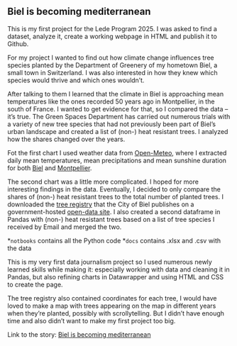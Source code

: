 ## Biel is becoming mediterranean

This is my first project for the Lede Program 2025. I was asked to find a dataset, analyze it, create a working webpage in HTML and publish it to Github.

For my project I wanted to find out how climate change influences tree species planted by the Department of Greenery of my hometown Biel, a small town in Switzerland. I was also interested in how they knew which species would thrive and which ones wouldn’t.

After talking to them I learned that the climate in Biel is approaching mean temperatures like the ones recorded 50 years ago in Montpellier, in the south of France. I wanted to get evidence for that, so I compared the data – it’s true. The Green Spaces Department has carried out numerous trials with a variety of new tree species that had not previously been part of Biel’s urban landscape and created a list of (non-) heat resistant trees. I analyzed how the shares changed over the years.

Fot the first chart I used weather data from [Open-Meteo](https://open-meteo.com/), where I extracted daily mean temperatures, mean precipitations and mean sunshine duration for both [Biel](https://github.com/fl0ppydiskk/trees_biel/blob/main/open_meteo_biel2.xlsx) and [Montpellier](https://github.com/fl0ppydiskk/trees_biel/blob/main/open-meteo-montpellier.xlsx).

The second chart was a little more complicated. I hoped for more interesting findings in the data. Eventually, I decided to only compare the shares of (non-) heat resistant trees to the total number of planted trees. I downloaded the [tree registry](https://www.biel-bienne.ch/de/baumkataster.html/3466) that the City of Biel publishes on a government-hosted [open-data site](https://opendata.swiss/de/dataset/baumkataster2). I also created a second dataframe in Pandas with (non-) heat resistant trees based on a list of tree species I received by Email and merged the two.

*`notbooks` contains all the Python code
*`docs` contains .xlsx and .csv with the data

This is my very first data journalism project so I used numerous newly learned skills while making it: especially working with data and cleaning it in Pandas, but also refining charts in Datawrapper and using HTML and CSS to create the page.

The tree registry also contained coordinates for each tree, I would have loved to make a map with trees appearing on the map in different years when they’re planted, possibly with scrollytelling. But I didn’t have enough time and also didn’t want to make my first project too big.

Link to the story: [Biel is becoming mediterranean](https://fl0ppydiskk.github.io/trees_biel/)